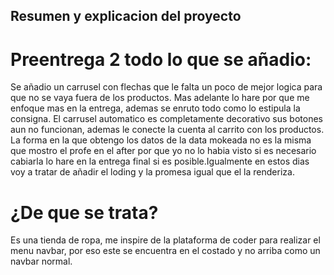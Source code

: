 ## Resumen y explicacion del proyecto

# Preentrega 2 todo lo que se añadio:
Se añadio un carrusel con flechas que le falta un poco de mejor logica para que no se vaya fuera de los productos. Mas adelante lo hare por que me enfoque mas en la entrega, ademas se enruto todo como lo estipula la consigna. El carrusel automatico es completamente decorativo sus botones aun no funcionan, ademas le conecte la cuenta al carrito con los productos.
La forma en la que obtengo los datos de la data mokeada no es la misma que mostro el profe en el after por que yo no lo habia visto si es necesario cabiarla lo hare en la entrega final si es posible.Igualmente en estos dias voy a tratar de añadir el loding y la promesa igual que el la renderiza.

# ¿De que se trata?
 Es una tienda de ropa, me inspire de la plataforma de  coder para realizar el menu navbar, por eso este se encuentra en el costado y no arriba como un navbar normal.

